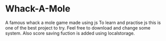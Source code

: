 # Whack-A-Mole
A famous whack a mole game made using js
To learn and practise js this is one of the best project to try.
Feel free to download and change some system.
Also score saving fuction is added using localstorage.
